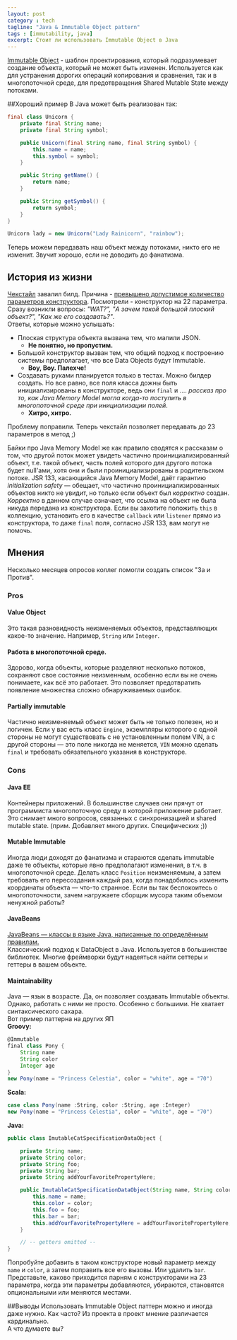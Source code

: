 ```yaml
---
layout: post
category : tech
tagline: "Java & Immutable Object pattern"
tags : [immutability, java]
excerpt: Стоит ли использовать Immutable Object в Java
---
```

[Immutable Object](https://en.wikipedia.org/wiki/Immutable_pattern) - шаблон проектирования, который подразумевает создание объекта, который не может быть изменен. Используется как для устранения дорогих операций копирования и сравнения, так и в многопоточной среде, для предотвращения Shared Mutable State между потоками.  

##Хороший пример
В Java может быть реализован так:
```java
final class Unicorn {
	private final String name;
	private final String symbol;

	public Unicorn(final String name, final String symbol) {
		this.name = name;
		this.symbol = symbol;
	}

	public String getName() {
		return name;
	}

	public String getSymbol() {
		return symbol;
	}
}

Unicorn lady = new Unicorn("Lady Rainicorn", "rainbow");
```
Теперь можем передавать наш объект между потоками, никто его не изменит. Звучит хорошо, если не доводить до фанатизма.

## История из жизни
[Чекстайл](http://checkstyle.sourceforge.net) завалил билд. Причина - [превышено допустимое количество параметров конструктора](http://checkstyle.sourceforge.net/config_sizes.html#ParameterNumber). Посмотрели - конструктор на 22 параметра. Сразу возникли вопросы: *"WAT?", "А зачем такой большой плоский объект?", "Как же его создавать?"*.  
Ответы, которые можно услышать:  
 - Плоская структура объекта вызвана тем, что мапили JSON. 
    - **Не понятно, но пропустим.**   
 - Большой конструктор вызван тем, что общий подход к построению системы предполагает, что все Data Objects будут Immutable. 
    - **Воу, Воу. Палехче!**  
 - Создавать руками планируется только в тестах. Можно билдер создать. Но все равно, все поля класса дожны быть инициализированы в конструкторе, ведь они `final` и .... *рассказ про то, как Java Memory Model могла когда-то поступить в многопоточной среде при инициализации полей*. 
   - **Хитро, хитро.**

Проблему поправили. Теперь чекстайл позволяет передавать до 23 параметров в метод ;)

Байки про Java Memory Model же как правило сводятся к рассказам о том, что другой поток может увидеть частично проинициализированный объект, т.е. такой объект, часть полей которого для другого потока будет null'ами, хотя они и были проинициализированы в родительском потоке. JSR 133, касающийся Java Memory Model, даёт гарантию *initialization safety* — обещает, что частично проинициализированных объектов никто не увидит, но только если объект был *корректно* создан. *Корректно* в данном случае означает, что ссылка на объект не была никуда передана из конструктора. 
Если вы захотите положить ``this`` в коллекцию, установить его в качестве ``callback`` или ``listener`` прямо из конструктора, то даже ``final`` поля, согласно JSR 133, вам могут не помочь.

## Мнения
Несколько месяцев опросов коллег помогли создать список "За и Против". 
### Pros
#### Value Object
Это такая разновидность неизменяемых объектов, представляющих какое-то значение. Например, ``String`` или ``Integer``.
#### Работа в многопоточной среде. 
Здорово, когда объекты, которые разделяют несколько потоков, сохраняют свое состояние неизменным, особенно если вы не очень понимаете, как всё это работает. Это позволяет предотвратить появление множества сложно обнаруживаемых ошибок.
#### Partially immutable
Частично неизменяемый объект может быть не только полезен, но и логичен. Если у вас есть класс ``Engine``, экземпляры которого с одной стороны не могут существовать с не установленным полем VIN, а с другой стороны — это поле никогда не меняется, ``VIN`` можно сделать ``final`` и требовать обязательного указания в конструкторе.
### Cons
#### Java EE
Контейнеры приложений. В большинстве случаев они прячут от программиста многопоточную среду в которой приложение работает. Это снимает много вопросов, связанных с синхронизацией и shared mutable state. (прим. Добавляет много других. Специфических ;))
#### Mutable Immutable
Иногда люди доходят до фанатизма и стараются сделать immutable даже те объекты, которые явно предполагают изменения, в т.ч. в многопоточной среде. 
Делать класс ``Position`` неизменяемым, а затем требовать его пересоздания каждый раз, когда понадобилось изменить координаты объекта — что-то странное. Если вы так беспокоитесь о многопоточности, зачем нагружаете сборщик мусора таким объемом ненужной работы?
#### JavaBeans
[JavaBeans — классы в языке Java, написанные по определённым правилам.](https://ru.wikipedia.org/wiki/JavaBeans)  
Классический подход к DataObject в Java. Используется в большинстве библиотек.
Многие фреймворки будут надеяться найти сеттеры и геттеры в вашем объекте.
#### Maintainability
Java — язык в возрасте. Да, он позволяет создавать Immutable объекты. Однако, работать с ними не просто. Особенно с большими. Не хватает синтаксического сахара.  
Вот пример паттерна на других ЯП  
**Groovy:**
```groovy
@Immutable
final class Pony {
	String name
	String color
	Integer age
}
new Pony(name = "Princess Celestia", color = "white", age = "70")
```
**Scala:**
```scala
case class Pony(name :String, color :String, age :Integer)
new Pony(name = "Princess Celestia", color = "white", age = "70")
```
**Java:**
```java
public class ImutableCatSpecificationDataObject {

    private String name;
    private String color;
    private String foo;
    private String bar;
    private String addYourFavoritePropertyHere;

    public ImutableCatSpecificationDataObject(String name, String color, String foo, String bar, String addYourFavoritePropertyHere) {
        this.name = name;
        this.color = color;
        this.foo = foo;
        this.bar = bar;
        this.addYourFavoritePropertyHere = addYourFavoritePropertyHere;
    }

    // -- getters omitted --
}
```
Попробуйте добавить в таком конструкторе новый параметр между ``name`` и ``color``, а затем поправить все его вызовы. Или удалить ``bar``. Представьте, каково приходится парням с конструкторами на 23 параметра, когда эти параметры добавляются, убираются, становятся опциональными или меняются местами.

##Выводы
Использовать Immutable Object паттерн можно и иногда даже нужно. Как часто? Из проекта в проект мнение различается кардинально.  
А что думаете вы?



